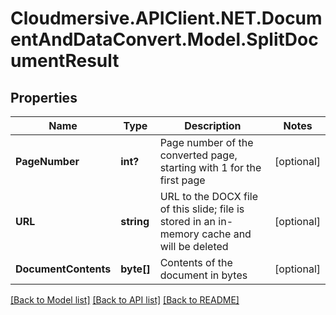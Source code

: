 # Cloudmersive.APIClient.NET.DocumentAndDataConvert.Model.SplitDocumentResult
## Properties

Name | Type | Description | Notes
------------ | ------------- | ------------- | -------------
**PageNumber** | **int?** | Page number of the converted page, starting with 1 for the first page | [optional] 
**URL** | **string** | URL to the DOCX file of this slide; file is stored in an in-memory cache and will be deleted | [optional] 
**DocumentContents** | **byte[]** | Contents of the document in bytes | [optional] 

[[Back to Model list]](../README.md#documentation-for-models) [[Back to API list]](../README.md#documentation-for-api-endpoints) [[Back to README]](../README.md)

